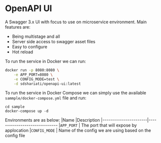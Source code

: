 # OpenAPI UI

A Swagger 3.x UI with focus to use on microservice environment. Main features are:

* Being multistage and all 
* Server side access to swagger asset files
* Easy to configure
* Hot reload

To run the service in Docker we can run:
```sh
docker run -p 8080:8080 \
	-e APP_PORT=8080 \
	-e CONFIG_MODE=test \
	-d sdshariati/openapi-ui:latest
```

To run the service in Docker Compose we can simply use the available `sammple/docker-compose.yml` file and run:
```shell
cd sample
docker-compose up -d
```

Environments are as below:
|Name               	|Description
|-----------------------|-------------------------------
|`APP_PORT` | The port that will expose by applocation
|`CONFIG_MODE` | Name of the config we are using based on the config file
